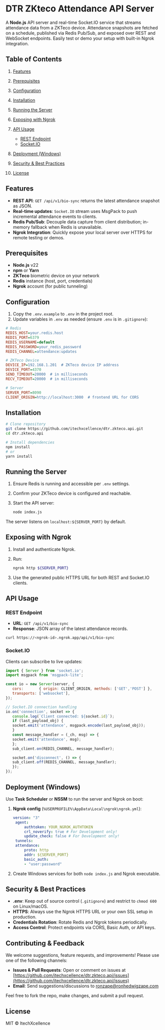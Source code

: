 # **DTR ZKteco Attendance API Server**

A **Node.js** API server and real-time Socket.IO service that streams attendance data from a ZKTeco device. Attendance snapshots are fetched on a schedule, published via Redis Pub/Sub, and exposed over REST and WebSocket endpoints. Easily test or demo your setup with built-in Ngrok integration.

## Table of Contents

1. [Features](#features)
2. [Prerequisites](#prerequisites)
3. [Configuration](#configuration)
4. [Installation](#installation)
5. [Running the Server](#running-the-server)
6. [Exposing with Ngrok](#exposing-with-ngrok)
7. [API Usage](#api-usage)

   * [REST Endpoint](#rest-endpoint)
   * [Socket.IO](#socketio)
8. [Deployment (Windows)](#deployment-windows)
9. [Security & Best Practices](#security--best-practices)
10. [License](#license)

## Features

* **REST API**: `GET /api/v1/bio-sync` returns the latest attendance snapshot as JSON.
* **Real-time updates**: `Socket.IO` stream uses MsgPack to push incremental attendance events to clients.
* **Redis Pub/Sub**: Decouple data capture from client distribution; in-memory fallback when Redis is unavailable.
* **Ngrok Integration**: Quickly expose your local server over HTTPS for remote testing or demos.

## Prerequisites

* **Node.js** v22
* **npm** or **Yarn**
* **ZKTeco** biometric device on your network
* **Redis** instance (host, port, credentials)
* **Ngrok** account (for public tunneling)

## Configuration

1. Copy the `.env.example` to `.env` in the project root.
2. Update variables in `.env` as needed (ensure `.env` is in `.gitignore`):

```ini
# Redis
REDIS_HOST=your.redis.host
REDIS_PORT=6379
REDIS_USERNAME=default
REDIS_PASSWORD=your_redis_password
REDIS_CHANNEL=attendance:updates

# ZKTeco Device
DEVICE_IP=192.168.1.201  # ZKTeco device IP address
DEVICE_PORT=4370
SEND_TIMEOUT=20000  # in milliseconds
RECV_TIMEOUT=20000  # in milliseconds

# Server
SERVER_PORT=8090
CLIENT_ORIGIN=http://localhost:3000  # frontend URL for CORS
```

## Installation

```bash
# Clone repository
git clone https://github.com/itechxcellence/dtr.zkteco.api.git
cd dtr.zkteco.api

# Install dependencies
npm install
# or
yarn install
```

## Running the Server

1. Ensure Redis is running and accessible per `.env` settings.
2. Confirm your ZKTeco device is configured and reachable.
3. Start the API server:

   ```bash
   node index.js
   ```

The server listens on `localhost:${SERVER_PORT}` by default.

## Exposing with Ngrok

1. Install and authenticate Ngrok.
2. Run:

   ```bash
   ngrok http ${SERVER_PORT}
   ```
3. Use the generated public HTTPS URL for both REST and Socket.IO clients.

## API Usage

### REST Endpoint

* **URL**: `GET /api/v1/bio-sync`
* **Response**: JSON array of the latest attendance records.

```bash
curl https://<ngrok-id>.ngrok.app/api/v1/bio-sync
```

### Socket.IO

Clients can subscribe to live updates:

```js
import { Server } from 'socket.io';
import msgpack from 'msgpack-lite';

const io = new Server(server, {
   cors:       { origin: CLIENT_ORIGIN, methods: ['GET','POST'] },
   transports: ['websocket'],
});

// Socket.IO connection handling
io.on('connection', socket => {
   console.log(`Client connected: ${socket.id}`);
   if (last_payload_obj) {
   socket.emit('attendance', msgpack.encode(last_payload_obj));
   }
   const message_handler = (_ch, msg) => {
   socket.emit('attendance', msg);
   };
   sub_client.on(REDIS_CHANNEL, message_handler);

   socket.on('disconnect', () => {
   sub_client.off(REDIS_CHANNEL, message_handler);
   });
});
```

## Deployment (Windows)

Use **Task Scheduler** or **NSSM** to run the server and Ngrok on boot:

1. **Ngrok config** (`%USERPROFILE%\AppData\Local\ngrok\ngrok.yml`):

   ```yaml
   version: "3"
    agent:
        authtoken: YOUR_NGROK_AUTHTOKEN
        crl_noverify: true # For Development only!
        update_check: false # For Development only!
    tunnels:
    attendance:
        proto: http
        addr: ${SERVER_PORT}
        basic_auth:
        - "user:password"
   ```

2. Create Windows services for both `node index.js` and Ngrok executable.

## Security & Best Practices

* **.env**: Keep out of source control (`.gitignore`) and restrict to `chmod 600` on Linux/macOS.
* **HTTPS**: Always use the Ngrok HTTPS URL or your own SSL setup in production.
* **Credentials Rotation**: Rotate Redis and Ngrok tokens periodically.
* **Access Control**: Protect endpoints via CORS, Basic Auth, or API keys.

## Contributing & Feedback

We welcome suggestions, feature requests, and improvements! Please use one of the following channels:

* **Issues & Pull Requests**: Open or comment on issues at [https://github.com/itechxcellence/dtr.zkteco.api/issues](https://github.com/itechxcellence/dtr.zkteco.api/issues)
* **Email**: Send suggestions/discussions to [ronzape@ronhedwigzape.com](mailto:ronzape@ronhedwigzape.com)

Feel free to fork the repo, make changes, and submit a pull request.

## License

MIT © ItechXcellence

